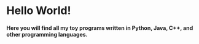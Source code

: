 # Hello World!
#### Here you will find all my toy programs written in Python, Java, C++, and other programming languages. 

